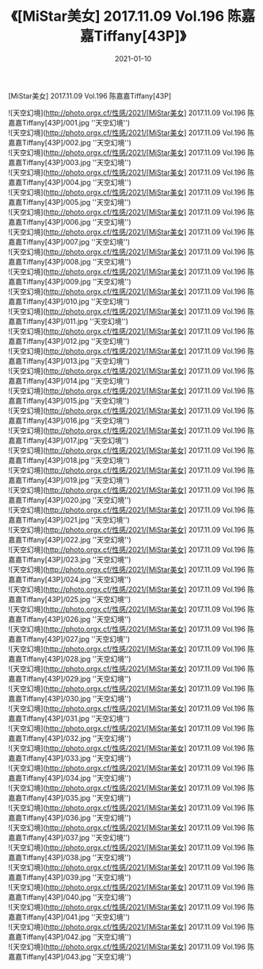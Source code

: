 ﻿---
layout: post
title:  《[MiStar美女] 2017.11.09 Vol.196 陈嘉嘉Tiffany[43P]》
date:   2021-01-10
img: http://photo.orgx.cf/性感/2021/[MiStar美女] 2017.11.09 Vol.196 陈嘉嘉Tiffany[43P]/000.jpg
tags: [美女, 性感, 泳衣]
---

[MiStar美女] 2017.11.09 Vol.196 陈嘉嘉Tiffany[43P]



![天空幻境](http://photo.orgx.cf/性感/2021/[MiStar美女] 2017.11.09 Vol.196 陈嘉嘉Tiffany[43P]/001.jpg ''天空幻境'') <br>
![天空幻境](http://photo.orgx.cf/性感/2021/[MiStar美女] 2017.11.09 Vol.196 陈嘉嘉Tiffany[43P]/002.jpg ''天空幻境'') <br>
![天空幻境](http://photo.orgx.cf/性感/2021/[MiStar美女] 2017.11.09 Vol.196 陈嘉嘉Tiffany[43P]/003.jpg ''天空幻境'') <br>
![天空幻境](http://photo.orgx.cf/性感/2021/[MiStar美女] 2017.11.09 Vol.196 陈嘉嘉Tiffany[43P]/004.jpg ''天空幻境'') <br>
![天空幻境](http://photo.orgx.cf/性感/2021/[MiStar美女] 2017.11.09 Vol.196 陈嘉嘉Tiffany[43P]/005.jpg ''天空幻境'') <br>
![天空幻境](http://photo.orgx.cf/性感/2021/[MiStar美女] 2017.11.09 Vol.196 陈嘉嘉Tiffany[43P]/006.jpg ''天空幻境'') <br>
![天空幻境](http://photo.orgx.cf/性感/2021/[MiStar美女] 2017.11.09 Vol.196 陈嘉嘉Tiffany[43P]/007.jpg ''天空幻境'') <br>
![天空幻境](http://photo.orgx.cf/性感/2021/[MiStar美女] 2017.11.09 Vol.196 陈嘉嘉Tiffany[43P]/008.jpg ''天空幻境'') <br>
![天空幻境](http://photo.orgx.cf/性感/2021/[MiStar美女] 2017.11.09 Vol.196 陈嘉嘉Tiffany[43P]/009.jpg ''天空幻境'') <br>
![天空幻境](http://photo.orgx.cf/性感/2021/[MiStar美女] 2017.11.09 Vol.196 陈嘉嘉Tiffany[43P]/010.jpg ''天空幻境'') <br>
![天空幻境](http://photo.orgx.cf/性感/2021/[MiStar美女] 2017.11.09 Vol.196 陈嘉嘉Tiffany[43P]/011.jpg ''天空幻境'') <br>
![天空幻境](http://photo.orgx.cf/性感/2021/[MiStar美女] 2017.11.09 Vol.196 陈嘉嘉Tiffany[43P]/012.jpg ''天空幻境'') <br>
![天空幻境](http://photo.orgx.cf/性感/2021/[MiStar美女] 2017.11.09 Vol.196 陈嘉嘉Tiffany[43P]/013.jpg ''天空幻境'') <br>
![天空幻境](http://photo.orgx.cf/性感/2021/[MiStar美女] 2017.11.09 Vol.196 陈嘉嘉Tiffany[43P]/014.jpg ''天空幻境'') <br>
![天空幻境](http://photo.orgx.cf/性感/2021/[MiStar美女] 2017.11.09 Vol.196 陈嘉嘉Tiffany[43P]/015.jpg ''天空幻境'') <br>
![天空幻境](http://photo.orgx.cf/性感/2021/[MiStar美女] 2017.11.09 Vol.196 陈嘉嘉Tiffany[43P]/016.jpg ''天空幻境'') <br>
![天空幻境](http://photo.orgx.cf/性感/2021/[MiStar美女] 2017.11.09 Vol.196 陈嘉嘉Tiffany[43P]/017.jpg ''天空幻境'') <br>
![天空幻境](http://photo.orgx.cf/性感/2021/[MiStar美女] 2017.11.09 Vol.196 陈嘉嘉Tiffany[43P]/018.jpg ''天空幻境'') <br>
![天空幻境](http://photo.orgx.cf/性感/2021/[MiStar美女] 2017.11.09 Vol.196 陈嘉嘉Tiffany[43P]/019.jpg ''天空幻境'') <br>
![天空幻境](http://photo.orgx.cf/性感/2021/[MiStar美女] 2017.11.09 Vol.196 陈嘉嘉Tiffany[43P]/020.jpg ''天空幻境'') <br>
![天空幻境](http://photo.orgx.cf/性感/2021/[MiStar美女] 2017.11.09 Vol.196 陈嘉嘉Tiffany[43P]/021.jpg ''天空幻境'') <br>
![天空幻境](http://photo.orgx.cf/性感/2021/[MiStar美女] 2017.11.09 Vol.196 陈嘉嘉Tiffany[43P]/022.jpg ''天空幻境'') <br>
![天空幻境](http://photo.orgx.cf/性感/2021/[MiStar美女] 2017.11.09 Vol.196 陈嘉嘉Tiffany[43P]/023.jpg ''天空幻境'') <br>
![天空幻境](http://photo.orgx.cf/性感/2021/[MiStar美女] 2017.11.09 Vol.196 陈嘉嘉Tiffany[43P]/024.jpg ''天空幻境'') <br>
![天空幻境](http://photo.orgx.cf/性感/2021/[MiStar美女] 2017.11.09 Vol.196 陈嘉嘉Tiffany[43P]/025.jpg ''天空幻境'') <br>
![天空幻境](http://photo.orgx.cf/性感/2021/[MiStar美女] 2017.11.09 Vol.196 陈嘉嘉Tiffany[43P]/026.jpg ''天空幻境'') <br>
![天空幻境](http://photo.orgx.cf/性感/2021/[MiStar美女] 2017.11.09 Vol.196 陈嘉嘉Tiffany[43P]/027.jpg ''天空幻境'') <br>
![天空幻境](http://photo.orgx.cf/性感/2021/[MiStar美女] 2017.11.09 Vol.196 陈嘉嘉Tiffany[43P]/028.jpg ''天空幻境'') <br>
![天空幻境](http://photo.orgx.cf/性感/2021/[MiStar美女] 2017.11.09 Vol.196 陈嘉嘉Tiffany[43P]/029.jpg ''天空幻境'') <br>
![天空幻境](http://photo.orgx.cf/性感/2021/[MiStar美女] 2017.11.09 Vol.196 陈嘉嘉Tiffany[43P]/030.jpg ''天空幻境'') <br>
![天空幻境](http://photo.orgx.cf/性感/2021/[MiStar美女] 2017.11.09 Vol.196 陈嘉嘉Tiffany[43P]/031.jpg ''天空幻境'') <br>
![天空幻境](http://photo.orgx.cf/性感/2021/[MiStar美女] 2017.11.09 Vol.196 陈嘉嘉Tiffany[43P]/032.jpg ''天空幻境'') <br>
![天空幻境](http://photo.orgx.cf/性感/2021/[MiStar美女] 2017.11.09 Vol.196 陈嘉嘉Tiffany[43P]/033.jpg ''天空幻境'') <br>
![天空幻境](http://photo.orgx.cf/性感/2021/[MiStar美女] 2017.11.09 Vol.196 陈嘉嘉Tiffany[43P]/034.jpg ''天空幻境'') <br>
![天空幻境](http://photo.orgx.cf/性感/2021/[MiStar美女] 2017.11.09 Vol.196 陈嘉嘉Tiffany[43P]/035.jpg ''天空幻境'') <br>
![天空幻境](http://photo.orgx.cf/性感/2021/[MiStar美女] 2017.11.09 Vol.196 陈嘉嘉Tiffany[43P]/036.jpg ''天空幻境'') <br>
![天空幻境](http://photo.orgx.cf/性感/2021/[MiStar美女] 2017.11.09 Vol.196 陈嘉嘉Tiffany[43P]/037.jpg ''天空幻境'') <br>
![天空幻境](http://photo.orgx.cf/性感/2021/[MiStar美女] 2017.11.09 Vol.196 陈嘉嘉Tiffany[43P]/038.jpg ''天空幻境'') <br>
![天空幻境](http://photo.orgx.cf/性感/2021/[MiStar美女] 2017.11.09 Vol.196 陈嘉嘉Tiffany[43P]/039.jpg ''天空幻境'') <br>
![天空幻境](http://photo.orgx.cf/性感/2021/[MiStar美女] 2017.11.09 Vol.196 陈嘉嘉Tiffany[43P]/040.jpg ''天空幻境'') <br>
![天空幻境](http://photo.orgx.cf/性感/2021/[MiStar美女] 2017.11.09 Vol.196 陈嘉嘉Tiffany[43P]/041.jpg ''天空幻境'') <br>
![天空幻境](http://photo.orgx.cf/性感/2021/[MiStar美女] 2017.11.09 Vol.196 陈嘉嘉Tiffany[43P]/042.jpg ''天空幻境'') <br>
![天空幻境](http://photo.orgx.cf/性感/2021/[MiStar美女] 2017.11.09 Vol.196 陈嘉嘉Tiffany[43P]/043.jpg ''天空幻境'') <br>